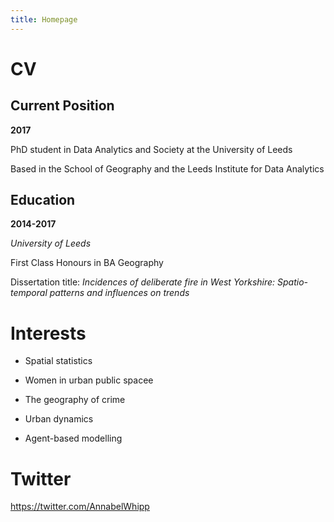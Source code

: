 ```yaml
---
title: Homepage
---
```


# CV

## Current Position

**2017**

PhD student in Data Analytics and Society at the University of Leeds 

Based in the School of Geography and the Leeds Institute for Data Analytics

## Education

**2014-2017**

*University of Leeds*

First Class Honours in BA Geography 

Dissertation title: *Incidences of deliberate fire in West Yorkshire: Spatio-temporal patterns and influences on trends* 

# Interests

- Spatial statistics

- Women in urban public spacee

- The geography of crime 

- Urban dynamics

- Agent-based modelling

# Twitter

https://twitter.com/AnnabelWhipp

